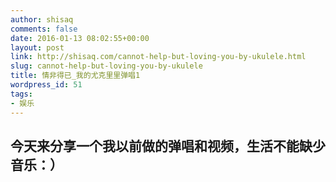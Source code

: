 ```yaml
---
author: shisaq
comments: false
date: 2016-01-13 08:02:55+00:00
layout: post
link: http://shisaq.com/cannot-help-but-loving-you-by-ukulele.html
slug: cannot-help-but-loving-you-by-ukulele
title: 情非得已_我的尤克里里弹唱1
wordpress_id: 51
tags:
- 娱乐
---
```


## 今天来分享一个我以前做的弹唱和视频，生活不能缺少音乐：）



